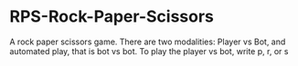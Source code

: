 # RPS-Rock-Paper-Scissors
A rock paper scissors game.
There are two modalities: Player vs Bot, and automated play, that is bot vs bot.
To play the player vs bot, write p, r, or s
